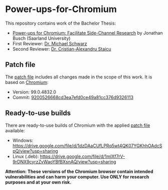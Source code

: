 # Power-ups-for-Chromium

This repository contains work of the Bachelor Thesis: 
- [Power-ups for Chromium: Facilitate Side-Channel Research](TBD) by Jonathan Busch (Saarland University)
- First Reviewer: [Dr. Michael Schwarz](https://cispa.de/de/people/c02misc)
- Second Reviewer: [Dr. Cristian-Alexandru Staicu](https://cispa.de/de/people/c01crst)

## Patch file
The [patch file](chromium_power-ups.patch) includes all changes made in the scope of this work. It is based on [Chromium](https://www.chromium.org/Home/):
- Version: 99.0.4832.0
- Commit: [9200526668cd3ea7efd0ce49a81cc376d9326113](https://chromium.googlesource.com/chromium/src/+/9200526668cd3ea7efd0ce49a81cc376d9326113)

## Ready-to-use builds
There are ready-to-use builds of Chromium with the applied [patch file](chromium_power-ups.patch) available:
- Windows: https://drive.google.com/file/d/1dzDAaCUfLPRq5wt4QK07YGKhhOAdcSpQ/view?usp=sharing
- Linux (.deb): https://drive.google.com/file/d/1mIXf7rV-9rDNX9cyrzZvWaoYBfBXsnAQ/view?usp=sharing

**Attention: These versions of the Chromium browser contain intended vulnerabilities and can harm your computer. Use ONLY for research purposes and at your own risk.**
